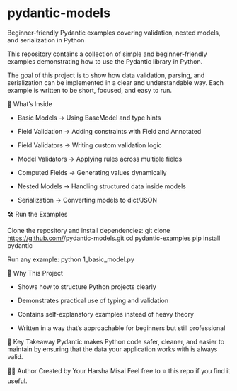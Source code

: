 # pydantic-models
Beginner-friendly Pydantic examples covering validation, nested models, and serialization in Python

This repository contains a collection of simple and beginner-friendly examples demonstrating how to use the Pydantic
 library in Python.

The goal of this project is to show how data validation, parsing, and serialization can be implemented in a clear and understandable way. Each example is written to be short, focused, and easy to run.

🚀 What’s Inside

- Basic Models → Using BaseModel and type hints

- Field Validation → Adding constraints with Field and Annotated

- Field Validators → Writing custom validation logic

- Model Validators → Applying rules across multiple fields

- Computed Fields → Generating values dynamically

- Nested Models → Handling structured data inside models

- Serialization → Converting models to dict/JSON


🛠️ Run the Examples

Clone the repository and install dependencies:
git clone https://github.com/<your-username>/pydantic-models.git
cd pydantic-examples
pip install pydantic

Run any example:
python 1_basic_model.py


🎯 Why This Project

- Shows how to structure Python projects clearly

- Demonstrates practical use of typing and validation

- Contains self-explanatory examples instead of heavy theory

- Written in a way that’s approachable for beginners but still professional


🔑 Key Takeaway
Pydantic makes Python code safer, cleaner, and easier to maintain by ensuring that the data your application works with is always valid.


👨‍💻 Author
Created by Your Harsha Misal
Feel free to ⭐ this repo if you find it useful.
